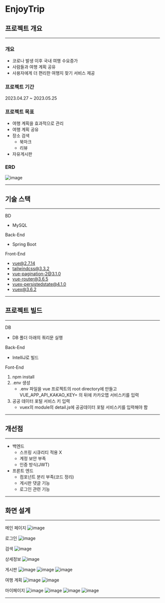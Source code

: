 # EnjoyTrip

## 프로젝트 개요

---

### 개요

- 코로나 발생 이후 국내 여행 수요증가
- 사람들과 여행 계획 공유
- 사용자에게 더 편리한 여행지 찾기 서비스 제공

### 프로젝트 기간

2023.04.27 ~ 2023.05.25

### 프로젝트 목표

- 여행 계획을 효과적으로 관리
- 여행 계획 공유
- 장소 검색
  - 북마크
  - 리뷰
- 자유게시판

### ERD

![image]([https://github.com/JoonHyug/EnjoyTrip/assets/86625001/287e9026-08fb-45e6-b9f5-95f1d46911eb](https://private-user-images.githubusercontent.com/86625001/242175445-287e9026-08fb-45e6-b9f5-95f1d46911eb.png?jwt=eyJhbGciOiJIUzI1NiIsInR5cCI6IkpXVCJ9.eyJrZXkiOiJrZXkxIiwiZXhwIjoxNjg1NTkyOTg4LCJuYmYiOjE2ODU1OTI2ODgsInBhdGgiOiIvODY2MjUwMDEvMjQyMTc1NDQ1LTI4N2U5MDI2LTA4ZmItNDVlNi1iOWY1LTk1ZjFkNDY5MTFlYi5wbmc_WC1BbXotQWxnb3JpdGhtPUFXUzQtSE1BQy1TSEEyNTYmWC1BbXotQ3JlZGVudGlhbD1BS0lBSVdOSllBWDRDU1ZFSDUzQSUyRjIwMjMwNjAxJTJGdXMtZWFzdC0xJTJGczMlMkZhd3M0X3JlcXVlc3QmWC1BbXotRGF0ZT0yMDIzMDYwMVQwNDExMjhaJlgtQW16LUV4cGlyZXM9MzAwJlgtQW16LVNpZ25hdHVyZT0zOWUwODY1YzU5OWY4NTc2YjI3NWE3N2UzMzRmODlhZGU2ZDgxNjhkNTEyZmRiY2EyMjI3MDk0MmU5NmExMzhmJlgtQW16LVNpZ25lZEhlYWRlcnM9aG9zdCJ9.ys1kGV9NanKcClesCOTObAubimwVxNUuEtyIGGKMYks))

---

## 기술 스택

---

BD

- MySQL

Back-End

- Spring Boot

Front-End

- vue@2.7.14
- tailwindcss@3.3.2
- vue-pagination-2@3.1.0
- vue-router@3.6.5
- vuex-persistedstate@4.1.0
- vuex@3.6.2

---

## 프로젝트 빌드

---

DB

- DB 폴더 아래의 쿼리문 실행

Back-End

- IntelliJ로 빌드

Font-End

1. npm install
2. .env 생성
   - .env 파일을 vue 프로젝트의 root directory에 만들고 VUE_APP_API_KAKAO_KEY= 의 뒤에 카카오맵 서비스키를 입력
3. 공공 데이터 포털 서비스 키 입력
   - vuex의 module의 detail.js에 공공데이터 포털 서비스키를 입력해야 함

---

## 개선점

---

- 백엔드
  - 스프링 시큐리티 적용 X
  - 계정 보안 부족
  - 인증 방식(JWT)
- 프론트 엔드
  - 컴포넌트 분리 부족(코드 정리)
  - 게시판 댓글 기능
  - 로그인 관련 기능

---

## 화면 설계

---

메인 페이지
![image](https://github.com/JoonHyug/EnjoyTrip/assets/86625001/1a258ad6-7dc5-484e-9536-eec78cfb3d22)

로그인
![image](https://github.com/JoonHyug/EnjoyTrip/assets/86625001/fba95284-1f1a-49ec-8b19-d366c8111375)

검색
![image](https://github.com/JoonHyug/EnjoyTrip/assets/86625001/ad7d340e-a0c5-48a2-8bdb-531db3d04454)

상세정보
![image](https://github.com/JoonHyug/EnjoyTrip/assets/86625001/f5d7d197-08ad-40dd-8e86-5b5169b87a46)

게시판
![image](https://github.com/JoonHyug/EnjoyTrip/assets/86625001/4c43adba-9a46-4c9f-b65a-779bf151865d)
![image](https://github.com/JoonHyug/EnjoyTrip/assets/86625001/304796ff-c398-47ed-bfd9-a5150a9b0f68)
![image](https://github.com/JoonHyug/EnjoyTrip/assets/86625001/66d0dff0-382f-4aad-af0a-0c6303ec10f8)

여행 계획
![image](https://github.com/JoonHyug/EnjoyTrip/assets/86625001/1a3a5902-fb68-4b51-abee-202bdf1c2aaf)
![image](https://github.com/JoonHyug/EnjoyTrip/assets/86625001/23d145d4-f86c-4f03-9f86-f5a60961b3c6)

마이페이지
![image](https://github.com/JoonHyug/EnjoyTrip/assets/86625001/32acf7fa-a7ba-4cbc-981a-ead1a281d817)
![image](https://github.com/JoonHyug/EnjoyTrip/assets/86625001/18af2d65-0d19-4ef9-bb78-4795c04c8320)
![image](https://github.com/JoonHyug/EnjoyTrip/assets/86625001/8f63078d-f5a7-4839-9fc5-c00e0db48492)
![image](https://github.com/JoonHyug/EnjoyTrip/assets/86625001/7e9463ce-d67a-404b-beb1-d473337c1bc9)

---
